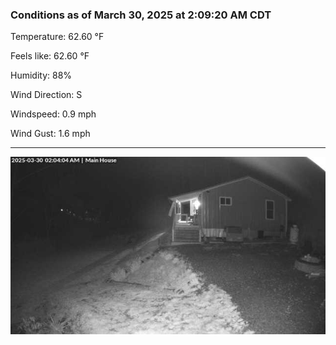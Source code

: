 ### Conditions as of March 30, 2025 at 2:09:20 AM CDT 

Temperature: 62.60 &deg;F

Feels like: 62.60 &deg;F

Humidity: 88%

Wind Direction: S

Windspeed: 0.9 mph

Wind Gust: 1.6 mph

---

<img src="./images/latest.jpeg"/>

